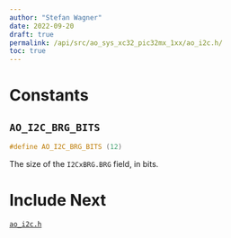 ```yaml
---
author: "Stefan Wagner"
date: 2022-09-20
draft: true
permalink: /api/src/ao_sys_xc32_pic32mx_1xx/ao_i2c.h/
toc: true
---
```


# Constants

## `AO_I2C_BRG_BITS`

```c
#define AO_I2C_BRG_BITS (12)
```

The size of the `I2CxBRG.BRG` field, in bits.

# Include Next

[`ao_i2c.h`](../ao_sys_xc32_pic32_i2c/ao_i2c.h.md)
